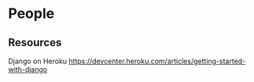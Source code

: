 People
======

Resources
---------

Django on Heroku
https://devcenter.heroku.com/articles/getting-started-with-django